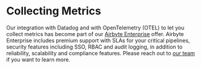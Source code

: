 # Collecting Metrics

Our integration with Datadog and with OpenTelemetry (OTEL) to let you collect metrics has become part of our [Airbyte Enterprise](https://airbyte.com/airbyte-enterprise) offer.
Airbyte Enterprise includes premium support with SLAs for your critical pipelines, security features including SSO, RBAC and audit logging, in addition to reliability, scalability and compliance features.
Please reach out to [our team](https://airbyte.com/talk-to-sales) if you want to learn more.
